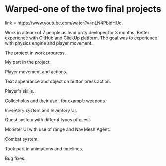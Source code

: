 # Warped-one of the two final projects

link = https://www.youtube.com/watch?v=nLN4PbjdHUc.
 
Work in a team of 7 people as lead unity devloper for 3 months.
Better experience with GitHub and ClickUp platform.
The goal was to experience with physics engine and player movement.

The project in work progress.

My part in the project:

Player movement and actions.

Text appearance and object on button press action.

Player's skills.

Collectibles and their use , for example weapons.

Inventory system and Inventory UI.

Quest system with differnt types of quest.

Monster UI with use of range and Nav Mesh Agent.

Combat system.

Took part in animations and timelines.

Bug fixes.

